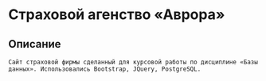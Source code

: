 # Страховой агенство «Аврора»

## Описание

`Сайт страховой фирмы сделанный для курсовой работы по дисциплине «Базы данных».
Использовались Bootstrap, JQuery, PostgreSQL.`
